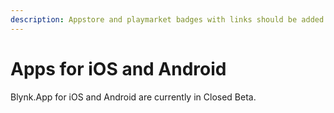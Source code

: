 ```yaml
---
description: Appstore and playmarket badges with links should be added here
---
```


# Apps for iOS and Android

Blynk.App for iOS and Android are currently in Closed Beta.

